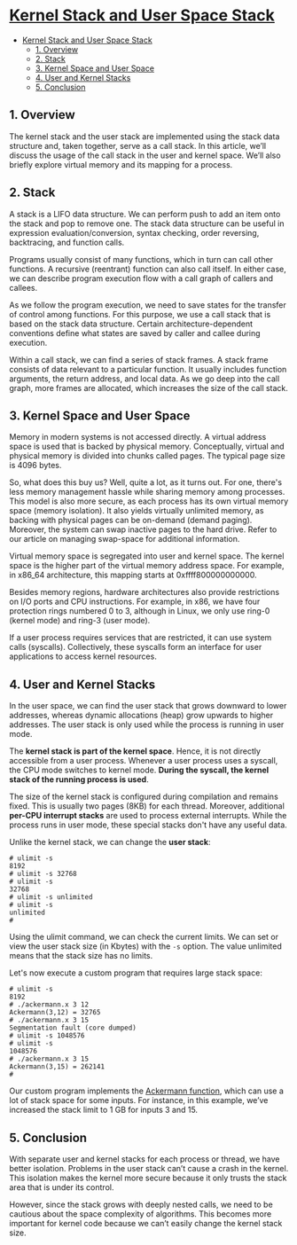 # [Kernel Stack and User Space Stack](https://www.baeldung.com/linux/kernel-stack-and-user-space-stack)

- [Kernel Stack and User Space Stack](#kernel-stack-and-user-space-stack)
  - [1. Overview](#1-overview)
  - [2. Stack](#2-stack)
  - [3. Kernel Space and User Space](#3-kernel-space-and-user-space)
  - [4. User and Kernel Stacks](#4-user-and-kernel-stacks)
  - [5. Conclusion](#5-conclusion)

## 1. Overview

The kernel stack and the user stack are implemented using the stack data structure and, taken together, serve as a call stack. In this article, we’ll discuss the usage of the call stack in the user and kernel space. We’ll also briefly explore virtual memory and its mapping for a process.

## 2. Stack

A stack is a LIFO data structure. We can perform push to add an item onto the stack and pop to remove one. The stack data structure can be useful in expression evaluation/conversion, syntax checking, order reversing, backtracing, and function calls.

Programs usually consist of many functions, which in turn can call other functions. A recursive (reentrant) function can also call itself. In either case, we can describe program execution flow with a call graph of callers and callees.

As we follow the program execution, we need to save states for the transfer of control among functions. For this purpose, we use a call stack that is based on the stack data structure. Certain architecture-dependent conventions define what states are saved by caller and callee during execution.

Within a call stack, we can find a series of stack frames. A stack frame consists of data relevant to a particular function. It usually includes function arguments, the return address, and local data. As we go deep into the call graph, more frames are allocated, which increases the size of the call stack.

## 3. Kernel Space and User Space

Memory in modern systems is not accessed directly. A virtual address space is used that is backed by physical memory. Conceptually, virtual and physical memory is divided into chunks called pages. The typical page size is 4096 bytes.

So, what does this buy us? Well, quite a lot, as it turns out. For one, there's less memory management hassle while sharing memory among processes. This model is also more secure, as each process has its own virtual memory space (memory isolation). It also yields virtually unlimited memory, as backing with physical pages can be on-demand (demand paging). Moreover, the system can swap inactive pages to the hard drive. Refer to our article on managing swap-space for additional information.

Virtual memory space is segregated into user and kernel space. The kernel space is the higher part of the virtual memory address space. For example, in x86_64 architecture, this mapping starts at 0xffff800000000000.

Besides memory regions, hardware architectures also provide restrictions on I/O ports and CPU instructions. For example, in x86, we have four protection rings numbered 0 to 3, although in Linux, we only use ring-0 (kernel mode) and ring-3 (user mode).

If a user process requires services that are restricted, it can use system calls (syscalls). Collectively, these syscalls form an interface for user applications to access kernel resources.

## 4. User and Kernel Stacks

In the user space, we can find the user stack that grows downward to lower addresses, whereas dynamic allocations (heap) grow upwards to higher addresses. The user stack is only used while the process is running in user mode.

The **kernel stack is part of the kernel space**. Hence, it is not directly accessible from a user process. Whenever a user process uses a syscall, the CPU mode switches to kernel mode. **During the syscall, the kernel stack of the running process is used**.

The size of the kernel stack is configured during compilation and remains fixed. This is usually two pages (8KB) for each thread. Moreover, additional **per-CPU interrupt stacks** are used to process external interrupts. While the process runs in user mode, these special stacks don't have any useful data.

Unlike the kernel stack, we can change the **user stack**:

    # ulimit -s
    8192
    # ulimit -s 32768
    # ulimit -s
    32768
    # ulimit -s unlimited
    # ulimit -s
    unlimited
    #

Using the ulimit command, we can check the current limits. We can set or view the user stack size (in Kbytes) with the `-s` option. The value unlimited means that the stack size has no limits.

Let's now execute a custom program that requires large stack space:

    # ulimit -s 
    8192
    # ./ackermann.x 3 12
    Ackermann(3,12) = 32765
    # ./ackermann.x 3 15
    Segmentation fault (core dumped)
    # ulimit -s 1048576
    # ulimit -s 
    1048576
    # ./ackermann.x 3 15
    Ackermann(3,15) = 262141
    #

Our custom program implements the [Ackermann function](https://en.wikipedia.org/wiki/Ackermann_function), which can use a lot of stack space for some inputs. For instance, in this example, we’ve increased the stack limit to 1 GB for inputs 3 and 15.

## 5. Conclusion

With separate user and kernel stacks for each process or thread, we have better isolation. Problems in the user stack can’t cause a crash in the kernel. This isolation makes the kernel more secure because it only trusts the stack area that is under its control.

However, since the stack grows with deeply nested calls, we need to be cautious about the space complexity of algorithms. This becomes more important for kernel code because we can’t easily change the kernel stack size.
